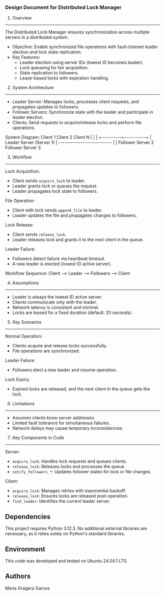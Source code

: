 ### Design Document for Distributed Lock Manager

1. Overview
-----------
The Distributed Lock Manager ensures synchronization across multiple servers in a distributed system.
- Objective: Enable synchronized file operations with fault-tolerant leader election and lock state replication.
- Key Features:
  - Leader election using server IDs (lowest ID becomes leader).
  - Lock queueing for fair acquisition.
  - State replication to followers.
  - Lease-based locks with expiration handling.

2. System Architecture
-----------------------
- Leader Server: Manages locks, processes client requests, and propagates updates to followers.
- Follower Servers: Synchronize state with the leader and participate in leader election.
- Clients: Send requests to acquire/release locks and perform file operations.

System Diagram:
  Client 1   Client 2   Client N
     |          |           |
     +----------+-----------+
                |
         Leader Server (Server 1)
                |
     ---------------------------
     |                         |
Follower Server 2       Follower Server 3

3. Workflow
-----------
Lock Acquisition:
- Client sends `acquire_lock` to leader.
- Leader grants lock or queues the request.
- Leader propagates lock state to followers.

File Operation:
- Client with lock sends `append_file` to leader.
- Leader updates the file and propagates changes to followers.

Lock Release:
- Client sends `release_lock`.
- Leader releases lock and grants it to the next client in the queue.

Leader Failure:
- Followers detect failure via heartbeat timeout.
- A new leader is elected (lowest ID active server).

Workflow Sequence:
  Client --> Leader --> Followers --> Client

4. Assumptions
--------------
- Leader is always the lowest ID active server.
- Clients communicate only with the leader.
- Network latency is consistent and minimal.
- Locks are leased for a fixed duration (default: 20 seconds).

5. Key Scenarios
-----------------
Normal Operation:
- Clients acquire and release locks successfully.
- File operations are synchronized.

Leader Failure:
- Followers elect a new leader and resume operation.

Lock Expiry:
- Expired locks are released, and the next client in the queue gets the lock.

6. Limitations
--------------
- Assumes clients know server addresses.
- Limited fault tolerance for simultaneous failures.
- Network delays may cause temporary inconsistencies.

7. Key Components in Code
--------------------------
Server:
- `acquire_lock`: Handles lock requests and queues clients.
- `release_lock`: Releases locks and processes the queue.
- `notify_followers_*`: Updates follower states for lock or file changes.

Client:
- `acquire_lock`: Manages retries with exponential backoff.
- `release_lock`: Ensures locks are released post-operation.
- `find_leader`: Identifies the current leader server.

## Dependencies
This project requires Python 3.12.3. No additional external libraries are necessary, as it relies solely on Python's standard libraries.

## Environment
This code was developed and tested on Ubuntu 24.04.1 LTS.

## Authors
Maria Gragera Garces
